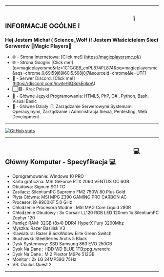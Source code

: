 -------------------------------------------------------------------------------------------------------
⠀⠀⠀⠀⠀⠀⠀⠀⠀⠀⠀⠀⠀⠀⠀⠀⠀⠀⠀⠀⠀⠀⠀⠀⠀⠀⠀        ❕ INFORMACJE OGÓLNE ❕
-------------------------------------------------------------------------------------------------------

### Hej Jestem Michał ( Science_Wolf )! Jestem Właścicielem Sieci Serwerów 🤣Magic Players🤬

- 🌐 - Strona Internetowa: [Click me!] (https://magicplayersmc.pl/)
- 🌐 - Strona Google: [Click me!] (q=magicplayersmc&rlz=1C1GCEB_enPL874PL874&oq=magicplayersmc&aqs=chrome.0.69i59j69i60l5.598j0j7&sourceid=chrome&ie=UTF)
- 🔰 - Serwer Discord: [Click me!] (https://discord.com/invite/6Q8dsEqkpA)
- ⬜🟥- Kraj: Polska 
- 🔨 - Główne Języki Programowania: HTML5, PhP, C# , Python, Bash, Visual Basic
- 🔌 - Główne Działy IT: Zarządzanie Serwerowymi Systemami Operacyjnymi, Zarządzanie i Administracja Siecią, Pentesting, Web Development
-------------------------------------------------------------------------------------------------------

[![GitHub stats](https://github-readme-stats.vercel.app/api?username=anuraghazra)](https://github.com/anuraghazra/github-readme-stats)

-------------------------------------------------------------------------------------------------------
⠀⠀⠀⠀⠀⠀⠀⠀⠀⠀⠀⠀⠀⠀⠀⠀⠀⠀⠀⠀⠀⠀⠀⠀⠀⠀⠀ 💻 Główny Komputer - Specyfikacja 💻
------------------------------------------------------------------------------------------------------- 
- Oprogramowanie: Windows 10 PRO
- Karta graficzna: MSI GeForce RTX 2060 VENTUS OC 6GB
- Obudowa: Signum SG1 TG
- Zasilacz: SilentiumPC Supremo FM2 750W 80 Plus Gold
- Płyta Główna: MSI MPG Z390 GAMING PRO CARBON AC
- Procesor: i9-9900KF 5.0 GHz
- Chłodzenie Procesora Wodne : MSI MAG Core Liquid 280R
- Chłodzenie Obudowy : 3x Corsair LL120 RGB LED 120mm 1x SilentiumPC Zephyr 120
- Pamięć RAM: 32GB (8x4) DDR4 HyperX Fury 3200Mhz
- Myszka: Razer Basilisk V3
- Klawiatura: Razer BlackWidow Elite Green Switch
- Słuchawki: SteelSeries Arctis 5 Black
- Dysk Systemowy: SSD Samsung 860 EVO 250GB
- Dysk Na Dane : HDD WD BLUE 1TBːppg_wrenchː
- Dysk Na Dane : M.2 Plextor M9Pe 512GB
- Monitor : 2x LG 24MP59G 75Hz
- VR: Oculus Quest 2
-------------------------------------------------------------------------------------------------------
